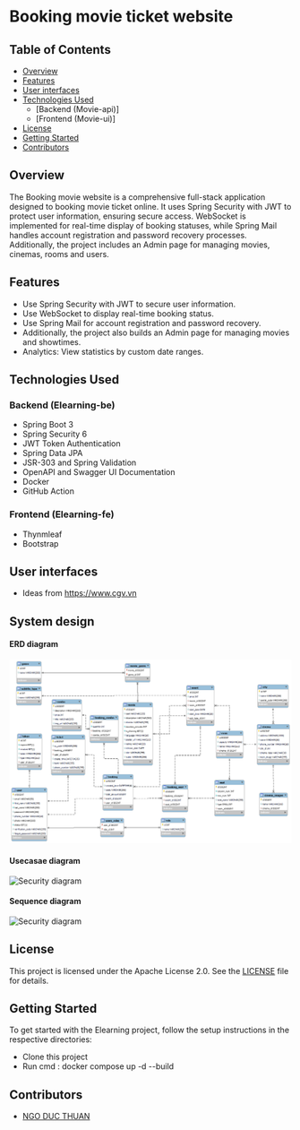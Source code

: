 # Booking movie ticket website

## Table of Contents

- [Overview](#overview)
- [Features](#features)
- [User interfaces](#features)
- [Technologies Used](#technologies-used)
    - [Backend (Movie-api)]
    - [Frontend (Movie-ui)]
- [License](#license)
- [Getting Started](#getting-started)
- [Contributors](#contributors)

## Overview

The Booking movie website is a comprehensive full-stack application designed to booking movie ticket online. It uses Spring Security with JWT to protect user information, ensuring secure access. WebSocket is implemented for real-time display of booking statuses, while Spring Mail handles account registration and password recovery processes. Additionally, the project includes an Admin page for managing movies,  cinemas, rooms and users.
## Features
- Use Spring Security with JWT to secure user information.
- Use WebSocket to display real-time booking status.
- Use Spring Mail for account registration and password recovery.
- Additionally, the project also builds an Admin page for managing movies and showtimes.
- Analytics: View statistics by custom date ranges.

## Technologies Used

### Backend (Elearning-be)

- Spring Boot 3
- Spring Security 6
- JWT Token Authentication
- Spring Data JPA
- JSR-303 and Spring Validation
- OpenAPI and Swagger UI Documentation
- Docker
- GitHub Action

### Frontend (Elearning-fe)

- Thynmleaf
- Bootstrap

## User interfaces
- Ideas from https://www.cgv.vn

## System design

#### ERD diagram
![ERD diagram](screenshots/ERD-diagram.png)

#### Usecasae diagram
![Security diagram](screenshots/usecase-diagram.png)

#### Sequence diagram
![Security diagram](screenshots/sequence-diagram.drawio.png)




## License

This project is licensed under the Apache License 2.0. See the [LICENSE](LICENSE) file for details.

## Getting Started

To get started with the Elearning project, follow the setup instructions in the respective directories:
- Clone this project
- Run cmd : docker compose up -d --build

## Contributors

- [NGO DUC THUAN](https://github.com/guma2k2)


